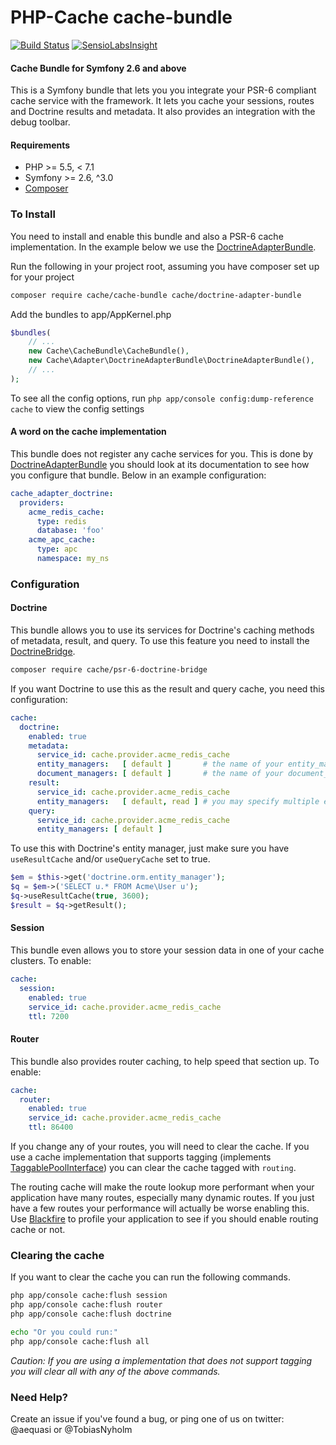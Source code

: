 # PHP-Cache cache-bundle 
[![Build Status](https://travis-ci.org/php-cache/cache-bundle.png?branch=master)](https://travis-ci.org/php-cache/cache-bundle) [![SensioLabsInsight](https://insight.sensiolabs.com/projects/ea12a1b3-09c9-4f0a-9a2c-63d72b47db5a/mini.png)](https://insight.sensiolabs.com/projects/ea12a1b3-09c9-4f0a-9a2c-63d72b47db5a)

#### Cache Bundle for Symfony 2.6 and above

This is a Symfony bundle that lets you you integrate your PSR-6 compliant cache service with the framework. 
It lets you cache your sessions, routes and Doctrine results and metadata. It also provides an integration with the 
debug toolbar. 


#### Requirements

- PHP >= 5.5, < 7.1
- Symfony >= 2.6, ^3.0 
- [Composer](http://getcomposer.org)

### To Install

You need to install and enable this bundle and also a PSR-6 cache implementation. In the example below we use the
[DoctrineAdapterBundle].

Run the following in your project root, assuming you have composer set up for your project
```sh
composer require cache/cache-bundle cache/doctrine-adapter-bundle
```

Add the bundles to app/AppKernel.php

```php
$bundles(
    // ...
    new Cache\CacheBundle\CacheBundle(),
    new Cache\Adapter\DoctrineAdapterBundle\DoctrineAdapterBundle(),
    // ...
);
```

To see all the config options, run `php app/console config:dump-reference cache` to view the config settings


#### A word on the cache implementation

This bundle does not register any cache services for you. This is done by [DoctrineAdapterBundle] you should look 
at its documentation to see how you configure that bundle. Below in an example configuration:

```yml
cache_adapter_doctrine:
  providers:
    acme_redis_cache:
      type: redis
      database: 'foo'
    acme_apc_cache:
      type: apc
      namespace: my_ns
```

### Configuration

#### Doctrine

This bundle allows you to use its services for Doctrine's caching methods of metadata, result, and query. To use this 
feature you need to install the [DoctrineBridge]. 

```sh
composer require cache/psr-6-doctrine-bridge
```


If you want Doctrine to use this as the result and query cache, you need this configuration: 

```yml
cache:
  doctrine:
    enabled: true
    metadata:
      service_id: cache.provider.acme_redis_cache
      entity_managers:   [ default ]       # the name of your entity_manager connection
      document_managers: [ default ]       # the name of your document_manager connection
    result:
      service_id: cache.provider.acme_redis_cache
      entity_managers:   [ default, read ] # you may specify multiple entity_managers
    query:
      service_id: cache.provider.acme_redis_cache
      entity_managers: [ default ]
```

To use this with Doctrine's entity manager, just make sure you have `useResultCache` and/or `useQueryCache` set to true. 

```php
$em = $this->get('doctrine.orm.entity_manager');
$q = $em->('SELECT u.* FROM Acme\User u');
$q->useResultCache(true, 3600); 
$result = $q->getResult();

```

#### Session

This bundle even allows you to store your session data in one of your cache clusters. To enable:

```yml
cache:
  session:
    enabled: true
    service_id: cache.provider.acme_redis_cache
    ttl: 7200
```

#### Router

This bundle also provides router caching, to help speed that section up. To enable:

```yml
cache:
  router:
    enabled: true
    service_id: cache.provider.acme_redis_cache
    ttl: 86400
```

If you change any of your routes, you will need to clear the cache. If you use a cache implementation that supports 
tagging (implements [TaggablePoolInterface](https://github.com/php-cache/taggable-cache/blob/master/src/TaggablePoolInterface.php)) 
you can clear the cache tagged with `routing`.

The routing cache will make the route lookup more performant when your application have many routes, especially many 
dynamic routes. If you just have a few routes your performance will actually be worse enabling this. 
Use [Blackfire](https://blackfire.io/) to profile your application to see if you should enable routing cache or not. 


### Clearing the cache

If you want to clear the cache you can run the following commands.

```sh
php app/console cache:flush session
php app/console cache:flush router
php app/console cache:flush doctrine

echo "Or you could run:"
php app/console cache:flush all
```

*Caution: If you are using a implementation that does not support tagging you will clear all with any of the above commands.*

### Need Help?

Create an issue if you've found a bug, or ping one of us on twitter: @aequasi or @TobiasNyholm


[DoctrineAdapterBundle]:https://github.com/php-cache/doctrine-adapter-bundle
[DoctrineBridge]:https://github.com/php-cache/doctrine-bridge
